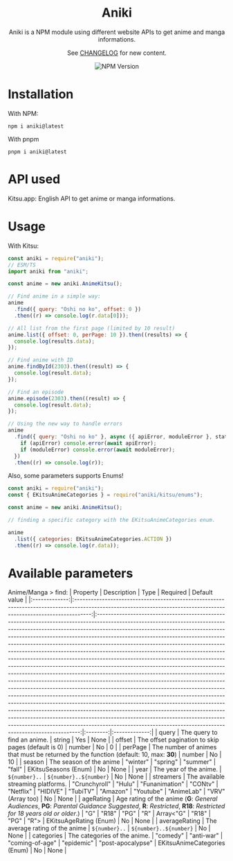 <div align="center">
<h1>Aniki</h1>
Aniki is a NPM module using different website APIs to get anime and manga informations.

See [CHANGELOG](/CHANGELOG.md) for new content.

<div class="tags">
<img src="https://img.shields.io/npm/v/aniki" alt="NPM Version"/></div>
</div>

# Installation

With NPM:

```npm
npm i aniki@latest
```

With pnpm

```pnpm
pnpm i aniki@latest
```

# API used

Kitsu.app: English API to get anime or manga informations.

# Usage

With Kitsu:

```javascript
const aniki = require("aniki");
// ESM/TS
import aniki from "aniki";

const anime = new aniki.AnimeKitsu();

// Find anime in a simple way:
anime
  .find({ query: "Oshi no ko", offset: 0 })
  .then((r) => console.log(r.data[0]));

// All list from the first page (limited by 10 result)
anime.list({ offset: 0, perPage: 10 }).then((results) => {
  console.log(results.data);
});

// Find anime with ID
anime.findById(2303).then((result) => {
  console.log(result.data);
});

// Find an episode
anime.episode(2303).then((result) => {
  console.log(result.data);
});

// Using the new way to handle errors
anime
  .find({ query: "Oshi no ko" }, async ({ apiError, moduleError }, status) => {
    if (apiError) console.error(await apiError);
    if (moduleError) console.error(await moduleError);
  })
  .then((r) => console.log(r));
```

Also, some parameters supports Enums!

```javascript
const aniki = require("aniki");
const { EKitsuAnimeCategories } = require("aniki/kitsu/enums");

const anime = new aniki.AnimeKitsu();

// finding a specific category with the EKitsuAnimeCategories enum.

anime
  .list({ categories: EKitsuAnimeCategories.ACTION })
  .then((r) => console.log(r.data));
```

# Available parameters

Anime/Manga > find:
| Property | Description | Type | Required | Default value |
|:-------------:|:------------------------------------------------------------------------------------------------------------------------------------------------------------------:|:------------------------------------------------------------------------------------------------------------------------------------------------------------------------------------------------------------------------------------------------------------------------------------------------------------------------------------------------------------------------------------------------------------------------------------------------------------------------------------------------------------------------------------------------------------------------------------------------------------------------------------------------------------------------------------------------------------------------------------------------------------------------------------------------------------------------------------------------------------------------------------------------------------------------------------------------------------------------------------------------------------------------------------------------------------------------------------------------------------------------------------------------------------------------------------------------------------------------------------------------------------------------------------------:|:--------:|:-------------:|
| query | The query to find an anime. | string | Yes | None |
| offset | The offset pagination to skip pages (default is 0) | number | No | 0 |
| perPage | The number of animes that must be returned by the function (default: 10, max: **30**) | number | No | 10 |
| season | The season of the anime | "winter" \| "spring" \| "summer" \| "fall" \| EKitsuSeasons (Enum) | No | None |
| year | The year of the anime. | `${number}..` \| `${number}..${number}` | No | None |
| streamers | The available streaming platforms. | "Crunchyroll" \| "Hulu" \| "Funanimation" \| "CONtv" \| "Netflix" \| "HIDIVE" \| "TubiTV" \| "Amazon" \| "Youtube" \| "AnimeLab" \| "VRV" (Array too) | No | None |
| ageRating | Age rating of the anime (**G**: _General Audiences_, **PG**: _Parental Guidance Suggested_, **R**: _Restricted_, **R18**: _Restricted for 18 years old or older_.) | "G" \| "R18" \| "PG" \| "R" \| Array<"G" \| "R18" \| "PG" \| "R"> \| EKitsuAgeRating (Enum) | No | None |
| averageRating | The average rating of the anime | `${number}..` \| `${number}..${number}` | No | None |
| categories | The categories of the anime. | "comedy" \| "anti-war" \| "coming-of-age" \| "epidemic" \| "post-apocalypse" \| EKitsuAnimeCategories (Enum) | No | None |

